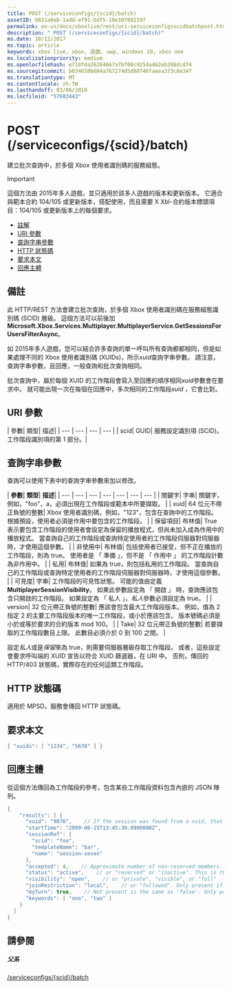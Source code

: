 ```yaml
---
title: POST (/serviceconfigs/{scid}/batch)
assetID: b821a6eb-1add-ef91-bdf5-10e107082197
permalink: en-us/docs/xboxlive/rest/uri-serviceconfigsscidbatchpost.html
description: " POST (/serviceconfigs/{scid}/batch)"
ms.date: 10/12/2017
ms.topic: article
keywords: xbox live, xbox, 遊戲, uwp, windows 10, xbox one
ms.localizationpriority: medium
ms.openlocfilehash: e718fda26264667a7bf08c9254a462eb268dcd74
ms.sourcegitcommit: b034650b684a767274d5d88746faeea373c8e34f
ms.translationtype: MT
ms.contentlocale: zh-TW
ms.lasthandoff: 03/06/2019
ms.locfileid: "57603443"
---
```

# <a name="post-serviceconfigsscidbatch"></a>POST (/serviceconfigs/{scid}/batch)
建立批次查詢中，於多個 Xbox 使用者識別碼的服務組態。

> [!IMPORTANT]
> 這個方法由 2015年多人遊戲，並只適用於該多人遊戲的版本和更新版本。 它適合與範本合約 104/105 或更新版本，搭配使用，而且需要 X Xbl-合約版本標頭項目：104/105 或更新版本上的每個要求。

  * [註解](#ID4ET)
  * [URI 參數](#ID4ELB)
  * [查詢字串參數](#ID4EVB)
  * [HTTP 狀態碼](#ID4EGF)
  * [要求本文](#ID4ENF)
  * [回應主體](#ID4EWF)

<a id="ID4ET"></a>


## <a name="remarks"></a>備註

此 HTTP/REST 方法會建立批次查詢，於多個 Xbox 使用者識別碼在服務組態識別碼 (SCID) 層級。 這個方法可以前後加**Microsoft.Xbox.Services.Multiplayer.MultiplayerService.GetSessionsForUsersFilterAsync**。

如 2015年多人遊戲，您可以結合許多查詢的單一呼叫所有查詢都都相同，但是如果處理不同的 Xbox 使用者識別碼 (XUIDs)，所示*xuid*查詢字串參數。 請注意，查詢字串參數，且回應，一般查詢和批次查詢相同。

批次查詢中，屬於每個 XUID 的工作階段會寫入至回應的順序相同*xuid*參數會在要求中。 就可能出現一次在每個在回應中，多次相同的工作階段*xuid* ，它會比對。

<a id="ID4ELB"></a>


## <a name="uri-parameters"></a>URI 參數

| 參數| 類型| 描述|
| --- | --- | --- | --- |
| scid| GUID| 服務設定識別項 (SCID)。 工作階段識別項的第 1 部分。|

<a id="ID4EVB"></a>


## <a name="query-string-parameters"></a>查詢字串參數

查詢可以使用下表中的查詢字串參數來加以修改。

| <b>參數</b>| <b>類型</b>| <b>描述</b>|
| --- | --- | --- | --- | --- | --- | --- |
| 關鍵字| 字串| 關鍵字，例如，"foo"，a，必須出現在工作階段或範本中所要擷取。 |
| xuid| 64 位元不帶正負號的整數| Xbox 使用者識別碼，例如，"123"，包含在查詢中的工作階段。 根據預設，使用者必須是作用中要包含的工作階段。 |
| 保留項目| 布林值| True 表示要包含工作階段的使用者會設定為保留的播放程式，但尚未加入成為作用中的播放程式。 當查詢自己的工作階段或查詢特定使用者的工作階段伺服器對伺服器時，才使用這個參數。 |
| 非使用中| 布林值| 包括使用者已接受，但不正在播放的工作階段，則為 true。 使用者是 「 準備 」，但不是 「 作用中 」 的工作階段計數為非作用中。 |
| 私用| 布林值| 如果為 true，則包括私用的工作階段。 當查詢自己的工作階段或查詢特定使用者的工作階段伺服器對伺服器時，才使用這個參數。 |
| 可見度| 字串| 工作階段的可見性狀態。 可能的值由定義<b>MultiplayerSessionVisibility</b>。 如果此參數設定為 「 開啟 」 時，查詢應該包含只開啟的工作階段。 如果設定為 「 私人 」，<i>私人</i>參數必須設定為 true。 |
| version| 32 位元帶正負號的整數| 應該會包含最大工作階段版本。 例如，值為 2 指定 2 的主要工作階段版本的唯一工作階段，或小於應該包含。 版本號碼必須是小於或等於要求的合約版本 mod 100。 |
| Take| 32 位元帶正負號的整數| 若要擷取的工作階段數目上限。 此數目必須介於 0 到 100 之間。 |


設定*私人*或是*保留*來為 true，則需要伺服器層級存取工作階段。 或者，這些設定會要求呼叫端的 XUID 宣告以符合 XUID 篩選器，在 URI 中。 否則，傳回的 HTTP/403 狀態碼，實際存在的任何這類工作階段。

<a id="ID4EGF"></a>


## <a name="http-status-codes"></a>HTTP 狀態碼
適用於 MPSD，服務會傳回 HTTP 狀態碼。  
<a id="ID4ENF"></a>


## <a name="request-body"></a>要求本文


```cpp
{ "xuids": [ "1234", "5678" ] }

```


<a id="ID4EWF"></a>


## <a name="response-body"></a>回應主體

從這個方法傳回為工作階段的參考，包含某些工作階段資料包含內嵌的 JSON 陣列。


```cpp
{
    "results": [ {
      "xuid": "9876",    // If the session was found from a xuid, that xuid.
      "startTime": "2009-06-15T13:45:30.0900000Z",
      "sessionRef": {
        "scid": "foo",
        "templateName": "bar",
        "name": "session-seven"
      },
      "accepted": 4,    // Approximate number of non-reserved members.
      "status": "active",    // or "reserved" or "inactive". This is the state of the user in the session, not the session itself. Only present if the session was found using a xuid.
      "visibility": "open",    // or "private", "visible", or "full"
      "joinRestriction": "local",    // or "followed". Only present if 'visibility' is "open" or "full" and the session has a join restriction.
      "myTurn": true,    // Not present is the same as 'false'. Only present if the session was found using a xuid.
      "keywords": [ "one", "two" ]
    }
  ]
}

```


<a id="ID4EDG"></a>


## <a name="see-also"></a>請參閱

<a id="ID4EFG"></a>


##### <a name="parent"></a>父系

[/serviceconfigs/{scid}/batch](uri-serviceconfigsscidbatch.md)
